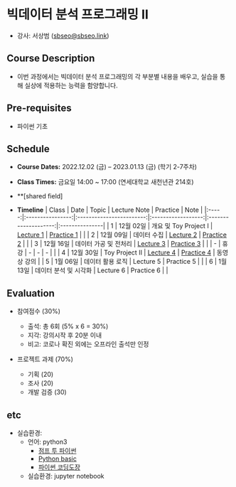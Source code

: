 # 빅데이터 분석 프로그래밍 II
* 강사: 서상범 (sbseo@sbseo.link)
  

## Course Description
* 이번 과정에서는 빅데이터 분석 프로그래밍의 각 부분별 내용을 배우고, 실습을 통해 실상에 적용하는 능력을 함양합니다.


## Pre-requisites  
* 파이썬 기초


## Schedule
* **Course Dates:** 2022.12.02 (금) – 2023.01.13 (금) (학기 2-7주차)

* **Class Times:** 금요일 14:00 ~ 17:00 (연세대학교 새천년관 214호)

* **[shared field]

* **Timeline**
    | Class | Date             | Topic                    | Lecture Note       | Practice             | Note           |
    |:-----:|:----------------:|:------------------------:|:------------------:|:--------------------:|:---------------|
    | 1     | 12월 02일        | 개요 및 Toy Project I    | [Lecture 1]        | [Practice 1]         |                |
    | 2     | 12월 09일        | 데이터 수집              | [Lecture 2]        | [Practice 2]         |                |
    | 3     | 12월 16일        | 데이터 가공 및 전처리    | [Lecture 3]        | [Practice 3]         |                |
    | -     | 휴강             | -                        | -                  | -                    |                |
    | 4     | 12월 30일        | Toy Project II           | [Lecture 4]        | [Practice 4]         | 동영상 강의    |
    | 5     | 1월 06일         | 데이터 활용 로직         |  Lecture 5         |  Practice 5          |                |
    | 6     | 1월 13일         | 데이터 분석 및 시각화    |  Lecture 6         |  Practice 6          |                |

    [Lecture 1]: lecture_note/01.pdf
    [Practice 1]: practice/01.ipynb
    [Lecture 2]: lecture_note/02.pdf
    [Practice 2]: practice/02.ipynb
    [shared files]: https://drive.google.com/drive/folders/1uyeFlvsdDU1zqytHQqzQtuKTqspeLtfW?usp=share_link
    [Lecture 3]: lecture_note/03.pdf
    [Practice 3]: practice/03.ipynb
    [Lecture 4]: lecture_note/04.pdf
    [Practice 4]: practice/04.ipynb


## Evaluation
* 참여점수 (30%)
    * 출석: 총 6회 (5% x 6 = 30%)
    * 지각: 강의시작 후 20분 이내
    * 비고: 코로나 확진 외에는 오프라인 출석만 인정

* 프로젝트 과제 (70%)
    * 기획 (20)
    * 조사 (20)
    * 개발 검증 (30)


## etc
* 실습환경:
  * 언어: python3   
    * [점프 투 파이썬](https://wikidocs.net/book/1) 
    * [Python basic](https://wikidocs.net/book/1553) 
    * [파이썬 코딩도장](https://dojang.io/course/view.php?id=7)
  * 실습환경: jupyter notebook
